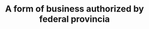 ---
title: A form of business authorized by federal provincia
longTitle: 'A form of business authorized by federal, provincial, or territorial law to act as a separate legal entity. A corporation may be owned by one or more persons.'
tags:
- gccommon
scopeNote:
- "[[Corporations]]"
---